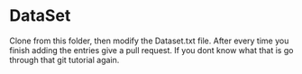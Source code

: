 # DataSet

Clone from this folder, then modify the Dataset.txt file. After every time you finish adding the entries give a pull request. If you dont know what that is go through that git tutorial again.
